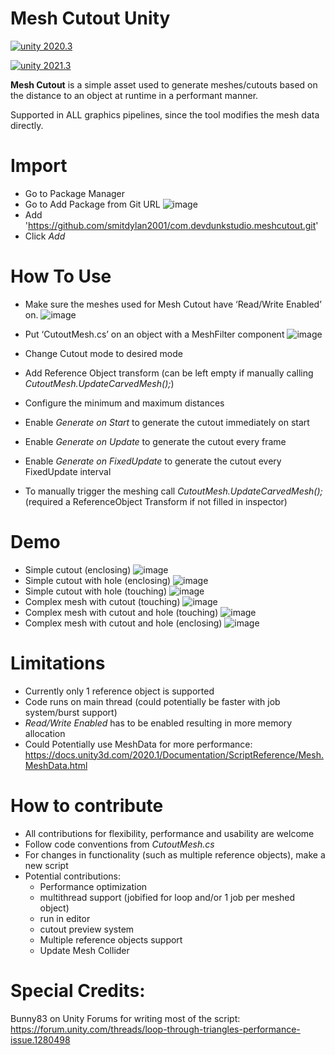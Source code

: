 # Mesh Cutout Unity

<p><a target="_blank" rel="noopener noreferrer" href="https://camo.githubusercontent.com/abcf7bd8842b8a54ef3b570e76c3b4478f481292d0b43ffc9c43104a39fd8196/68747470733a2f2f696d672e736869656c64732e696f2f62616467652f756e6974792d323032302e332d677265656e2e7376673f7374796c653d666c61742d737175617265"><img src="https://camo.githubusercontent.com/abcf7bd8842b8a54ef3b570e76c3b4478f481292d0b43ffc9c43104a39fd8196/68747470733a2f2f696d672e736869656c64732e696f2f62616467652f756e6974792d323032302e332d677265656e2e7376673f7374796c653d666c61742d737175617265" alt="unity 2020.3" data-canonical-src="https://img.shields.io/badge/unity-2020.3-green.svg?style=flat-square" style="max-width: 100%;"></a></p>

<p><a target="_blank" rel="noopener noreferrer" href="https://camo.githubusercontent.com/02d95570ab6a8f7d96171f63e38f763f6b994fc3548e225ff018795b136bf8ac/68747470733a2f2f696d672e736869656c64732e696f2f62616467652f756e6974792d323032312e332d677265656e2e7376673f7374796c653d666c61742d737175617265"><img src="https://camo.githubusercontent.com/02d95570ab6a8f7d96171f63e38f763f6b994fc3548e225ff018795b136bf8ac/68747470733a2f2f696d672e736869656c64732e696f2f62616467652f756e6974792d323032312e332d677265656e2e7376673f7374796c653d666c61742d737175617265" alt="unity 2021.3" data-canonical-src="https://img.shields.io/badge/unity-2021.3-green.svg?style=flat-square" style="max-width: 100%;"></a></p>


<b>Mesh Cutout</b> is a simple asset used to generate meshes/cutouts based on the distance to an object at runtime in a performant manner. 

Supported in ALL graphics pipelines, since the tool modifies the mesh data directly.

# Import
- Go to Package Manager
- Go to Add Package from Git URL
![image](https://user-images.githubusercontent.com/41569500/183402029-daddf2ff-1f03-4535-ab05-dcff87f18eed.png)
- Add 'https://github.com/smitdylan2001/com.devdunkstudio.meshcutout.git'
- Click <i>Add</i>


# How To Use

- Make sure the meshes used for Mesh Cutout have ‘Read/Write Enabled’ on. 
![image](https://user-images.githubusercontent.com/41569500/183391552-30397ef5-812a-4c65-8103-b0b63d8e78ce.png)

- Put ‘CutoutMesh.cs’ on an object with a MeshFilter component
![image](https://user-images.githubusercontent.com/41569500/183391631-b14a281a-4ccb-48e8-afb5-08133a9b1775.png)

- Change Cutout mode to desired mode

- Add Reference Object transform (can be left empty if manually calling <i>CutoutMesh.UpdateCarvedMesh();</i>)

- Configure the minimum and maximum distances

- Enable <i>Generate on Start</i> to generate the cutout immediately on start

- Enable <i>Generate on Update</i> to generate the cutout every frame

- Enable <i>Generate on FixedUpdate</i> to generate the cutout every FixedUpdate interval 

- To manually trigger the meshing call <i>CutoutMesh.UpdateCarvedMesh();</i> (required a ReferenceObject Transform if not filled in inspector)



# Demo

- Simple cutout (enclosing)
![image](https://user-images.githubusercontent.com/41569500/183393490-ddf8836b-f58b-43b1-8da8-d0c0d3146723.png)
- Simple cutout with hole (enclosing)
![image](https://user-images.githubusercontent.com/41569500/183393609-2bf11af5-a93d-466a-a77a-e7b756466b5d.png)
- Simple cutout with hole (touching)
![image](https://user-images.githubusercontent.com/41569500/183393708-b6dcbe9a-d78b-419c-8d57-31d0cad8c6a2.png)
- Complex mesh with cutout (touching)
![image](https://user-images.githubusercontent.com/41569500/183393868-506ee34b-f2a5-4a87-9186-1baa6c61d546.png)
- Complex mesh with cutout and hole (touching)
![image](https://user-images.githubusercontent.com/41569500/183394051-0d656288-ba4c-435a-9301-e2dae5586aff.png)
- Complex mesh with cutout and hole (enclosing)
![image](https://user-images.githubusercontent.com/41569500/183394717-8929ccf3-cbfe-44df-aa3a-3cc872dc83a1.png)


# Limitations

- Currently only 1 reference object is supported
- Code runs on main thread (could potentially be faster with job system/burst support)
- <i>Read/Write Enabled</i> has to be enabled resulting in more memory allocation
- Could Potentially use MeshData for more performance: <a>https://docs.unity3d.com/2020.1/Documentation/ScriptReference/Mesh.MeshData.html</a>



# How to contribute

- All contributions for flexibility, performance and usability are welcome
- Follow code conventions from <i>CutoutMesh.cs</i>
- For changes in functionality (such as multiple reference objects), make a new script
- Potential contributions: 
  - Performance optimization
  - multithread support (jobified for loop and/or 1 job per meshed object)
  - run in editor
  - cutout preview system
  - Multiple reference objects support
  - Update Mesh Collider



# Special Credits:
Bunny83 on Unity Forums for writing most of the script:
https://forum.unity.com/threads/loop-through-triangles-performance-issue.1280498  
